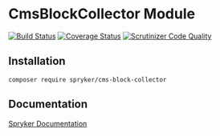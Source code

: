 # CmsBlockCollector Module
[![Build Status](https://travis-ci.org/spryker/CmsBlockCollector.svg)](https://travis-ci.org/spryker/CmsBlockCollector)
[![Coverage Status](https://coveralls.io/repos/github/spryker/CmsBlockCollector/badge.svg)](https://coveralls.io/github/spryker/CmsBlockCollector)
[![Scrutinizer Code Quality](https://scrutinizer-ci.com/g/spryker/CmsBlockCollector/badges/quality-score.png?b=master)](https://scrutinizer-ci.com/g/spryker/CmsBlockCollector/?branch=master)

## Installation

```
composer require spryker/cms-block-collector
```

## Documentation

[Spryker Documentation](https://spryker.github.io)
